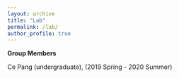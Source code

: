 ```yaml
---
layout: archive
title: "Lab"
permalink: /lab/
author_profile: true
---
```


**Group Members**

Ce Pang (undergraduate), (2019 Spring - 2020 Summer)
